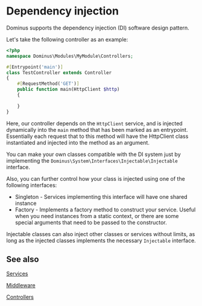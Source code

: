 # Dependency injection

Dominus supports the dependency injection (DI) software design pattern. 

Let's take the following controller as an example:
``` php
<?php
namespace Dominus\Modules\MyModule\Controllers;

#[Entrypoint('main')]
class TestController extends Controller
{
    #[RequestMethod('GET')]
    public function main(HttpClient $http)
    {
        
    }
}
```

Here, our controller depends on the `HttpClient` service, and is injected dynamically into the `main` method that has been marked as an entrypoint. 
Essentially each request that to this method will have the HttpClient class instantiated and injected into the method as an argument.

You can make your own classes compatible with the DI system just by implementing the `Dominus\System\Interfaces\Injectable\Injectable` interface.

Also, you can further control how your class is injected using one of the following interfaces:
* Singleton - Services implementing this interface will have one shared instance
* Factory - Implements a factory method to construct your service. Useful when you need instances from a static context, or there are some special arguments that need to be passed to the constructor.

Injectable classes can also inject other classes or services without limits, as long as the injected classes implements the necessary `Injectable` interface.

## See also

[Services](services.md)

[Middleware](middleware.md)

[Controllers](controllers.md)